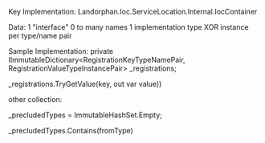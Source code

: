 ﻿Key Implementation: Landorphan.Ioc.ServiceLocation.Internal.IocContainer

Data:
   1 "interface"
      0 to many names
         1 implementation type XOR instance per type/name pair

Sample Implementation:
   private IImmutableDictionary<RegistrationKeyTypeNamePair, RegistrationValueTypeInstancePair> _registrations;
      
   _registrations.TryGetValue(key, out var value))


other collection:

_precludedTypes = ImmutableHashSet<Type>.Empty;

_precludedTypes.Contains(fromType)